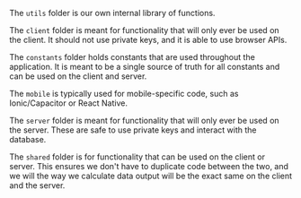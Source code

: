 The `utils` folder is our own internal library of functions.

The `client` folder is meant for functionality that will only ever be used on the client. It should not use private keys, and it is able to use browser APIs.

The `constants` folder holds constants that are used throughout the application. It is meant to be a single source of truth for all constants and can be used on the client and server.

The `mobile` is typically used for mobile-specific code, such as Ionic/Capacitor or React Native.

The `server` folder is meant for functionality that will only ever be used on the server. These are safe to use private keys and interact with the database.

The `shared` folder is for functionality that can be used on the client or server. This ensures we don't have to duplicate code between the two, and we will the way we calculate data output will be the exact same on the client and the server.